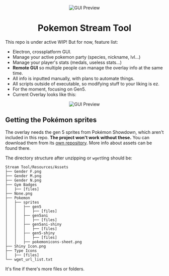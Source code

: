 <p align="center">

  <img src="https://github.com/Readek/Pokemon-Stream-Tool/blob/main/Github%20Resources/Preview%20GUI.png" alt="GUI Preview">
  
</p>

<h1 align="center">Pokemon Stream Tool</h1>

This repo is under active WIP! But for now, feature list:

- Electron, crossplatform GUI.
- Manage your active pokemon party (species, nickname, lvl...)
- Manage your player's stats (medals, useless stats...)
- **Remote GUI** so multiple people can manage the overlay info at the same time.
- All info is inputted manually, with plans to automate things.
- All scripts outside of executable, so modifying stuff to your liking is ez.
- For the moment, focusing on Gen5.
- Current Overlay looks like this:

<p align="center">

  <img src="https://github.com/Readek/Pokemon-Stream-Tool/blob/main/Github%20Resources/Preview%20Overlay%20BnW2.jpg" alt="GUI Preview">
  
</p>

## Getting the Pokémon sprites

The overlay needs the gen 5 sprites from Pokémon Showdown, which aren't included in this repo. **The project won't work without these.** You can download them from its [own repository](https://gitlab.com/pokemon-stream-tool/pokemon-stream-tool-assets). More info about assets can be found there.

The directory structure after unzipping or `wget`ting should be:
```text
Stream Tool/Resources/Assets
├── Gender F.png
├── Gender M.png
├── Gender N.png
├── Gym Badges
│   ├── [files]
├── None.png
├── Pokemon
│   ├── sprites
│   │   ├── gen5
│   │   │   ├── [files]
│   │   ├── gen5ani
│   │   │   ├── [files]
│   │   ├── gen5ani-shiny
│   │   │   ├── [files]
│   │   ├── gen5-shiny
│   │   │   ├── [files]
│   │   ├── pokemonicons-sheet.png
├── Shiny Icon.png
├── Type Icons
│   ├── [files]
└── wget_url_list.txt
```
It's fine if there's more files or folders.
